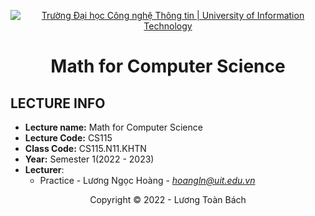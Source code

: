 <!-- Banner -->
<p align="center">
  <a href="https://www.uit.edu.vn/" title="Trường Đại học Công nghệ Thông tin" style="border: none;">
    <img src="https://i.imgur.com/WmMnSRt.png" alt="Trường Đại học Công nghệ Thông tin | University of Information Technology">
  </a>
</p>

<!-- Title -->
<h1 align="center"><b>Math for Computer Science</b></h1>

## LECTURE INFO
* **Lecture name:** Math for Computer Science
* **Lecture Code:** CS115
* **Class Code:** CS115.N11.KHTN
* **Year:** Semester 1(2022 - 2023)
* **Lecturer**:  
  - Practice - Lương Ngọc Hoàng - *hoangln@uit.edu.vn*  
<!-- Footer -->
<p align='center'>Copyright © 2022 - Lương Toàn Bách</p>
